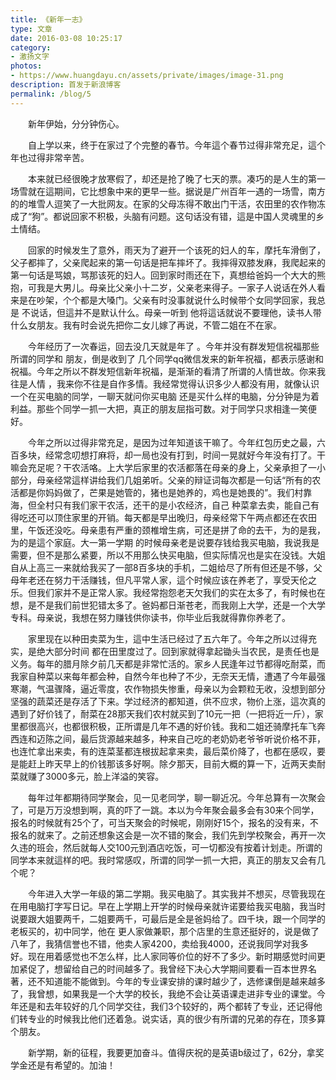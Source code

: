 ```yaml
---
title: 《新年一志》
type: 文章
date: 2016-03-08 10:25:17
category: 
- 激扬文字
photos:
- https://www.huangdayu.cn/assets/private/images/image-31.png
description: 首发于新浪博客
permalink: /blog/5
---
```


&emsp;&emsp;新年伊始，分分钟伤心。  

&emsp;&emsp;自上学以来，终于在家过了个完整的春节。今年這个春节过得非常充足，這个年也过得非常辛苦。  

<!-- more -->

&emsp;&emsp;本来就已经很晚才放寒假了，却还是抢了晚了七天的票。凑巧的是人生的第一场雪就在這期间，它比想象中来的更早一些。据说是广州百年一遇的一场雪，南方的的堆雪人逗笑了一大批网友。在家的父母冻得不敢出门干活，农田里的农作物冻成了“狗”。都说回家不积极，头脑有问题。这句话没有错，這是中国人灵魂里的乡土情结。  

&emsp;&emsp;回家的时候发生了意外，雨天为了避开一个该死的妇人的车，摩托车滑倒了，父子都摔了，父亲爬起来的第一句话是把车摔坏了。我摔得双膝发麻，我爬起来的第一句话是骂娘，骂那该死的妇人。回到家时雨还在下，真想给爸妈一个大大的熊抱，可我是大男儿。母亲比父亲小十二岁，父亲老来得子。一家子人说话在外人看来是在吵架，个个都是大嗓门。父亲有时没事就说什么时候带个女同学回家，我总是 不说话，但這并不是默认什么。母亲一听到 他将這话就说不要理他，读书人带什么女朋友。我有时会说先把你二女儿嫁了再说，不管二姐在不在家。  

&emsp;&emsp;今年经历了一次春运，回去没几天就是年了 。今年并没有群发短信祝福那些所谓的同学和 朋友，倒是收到了 几个同学qq微信发来的新年祝福，都表示感谢和祝福。今年之所以不群发短信新年祝福，是渐渐的看清了所谓的人情世故。你来我往是人情 ，我来你不往是自作多情。我经常觉得认识多少人都没有用，就像认识一个在买电脑的同学，一聊天就问你买电脑 还是买什么样的电脑，分分钟是为着利益。那些个同学一抓一大把，真正的朋友屈指可数。对于同学只求相逢一笑便好。  

&emsp;&emsp;今年之所以过得非常充足，是因为过年知道该干嘛了。今年红包历史之最，六百多块，经常念叨想打麻将，却一局也没有打到，时间一晃就好今年没有打了。干嘛会充足呢？干农活咯。上大学后家里的农活都落在母亲的身上，父亲承担了一小部分，母亲经常這样讲给我们几姐弟听。父亲的辩证词每次都是一句话“所有的农活都是你妈妈做了，芒果是她管的，猪也是她养的，鸡也是她畏的”。我们村靠海，但全村只有我们家干农活，还干的是小农经济，自己 种菜拿去卖，能自己有得吃还可以顶住家里的开销。每天都是早出晚归，母亲经常下午两点都还在农田里，午饭还没吃。母亲患有严重的颈椎增生病，可还是拼了命的去干，为的是我，为的是這个家庭。大一第一学期 的时候母亲老是说要存钱给我买电脑，我说我是需要，但不是那么紧要，所以不用那么快买电脑，但实际情况也是实在没钱。大姐自从上高三一来就给我买了一部8百多块的手机，二姐给尽了所有但还是不够，父母年老还在努力干活赚钱，但凡平常人家，這个时候应该在养老了，享受天伦之乐。但我们家并不是正常人家。我经常抱怨老天欠我们的实在太多了，有时候也在想，是不是我们前世犯错太多了。爸妈都日渐苍老，而我刚上大学，还是一个大学专科。母亲说，我想在努力赚钱供你读书，你毕业后我就得靠你养老了。  

&emsp;&emsp;家里现在以种田卖菜为生，這中生活已经过了五六年了。今年之所以过得充实，是绝大部分时间 都在田里度过了。回到家就得拿起锄头当农民，是责任也是义务。每年的腊月除夕前几天都是非常忙活的。家乡人民逢年过节都得吃耐菜，而我家自种菜以来每年都会种，自然今年也种了不少，无奈天无情，遭遇了今年最强寒潮，气温骤降，逼近零度，农作物损失惨重，母亲以为会颗粒无收，没想到部分坚强的蔬菜还是存活了下来。学过经济的都知道，供不应求，物价上涨，這次真的遇到了好价钱了，耐菜在28那天我们农村就买到了10元一把（一把将近一斤），家里都很高兴，也都很积极，正所谓是几年不遇的好价钱。我和二姐还骑摩托车飞奔西连和迈陈之间，最后货源越来越多，种来自己吃的老奶奶老爷爷听说价格不菲，也连忙拿出来卖，有的连菜茎都连根拔起拿来卖，最后菜价降了，也都在感叹，要是能赶上昨天早上的价钱那该多好啊。除夕那天，目前大概的算一下，近两天卖耐菜就赚了3000多元，脸上洋溢的笑容。  

&emsp;&emsp;每年过年都期待同学聚会，见一见老同学，聊一聊近况。今年总算有一次聚会了，可是万万没想到啊，真的吓了一跳。本以为今年聚会最多会有30来个同学，报名的时候就有25个了，可当天聚会的时候呢，刚刚好15个，报名的没有来，不报名的就来了。之前还想象这会是一次不错的聚会，我们先到学校聚会，再开一次久违的班会，然后就每人交100元到酒店吃饭，可一切都没有按着计划走。所谓的同学本来就這样的吧。我时常感叹，所谓的同学一抓一大把，真正的朋友又会有几个呢？  

&emsp;&emsp;今年进入大学一年级的第二学期。我买电脑了。其实我并不想买，尽管我现在在用电脑打字写日记。早在上学期上开学的时候母亲就许诺要给我买电脑，我当时说要跟大姐要两千，二姐要两千，可最后是全是爸妈给了。四千块，跟一个同学的老板买的，初中同学，他在 更人家做兼职，那个店里的生意还挺好的，说是做了八年了，我猜信誉也不错，他卖人家4200，卖给我4000，还说我同学对我多好。现在用着感觉也不怎么样，比人家同等价位的好不了多少。新时期感觉时间更加紧促了，想留给自己的时间越多了。我曾经下决心大学期间要看一百本世界名著，还不知道能不能做到。今年的专业课安排的课时越少了，选修课倒是越来越多了，我曾想，如果我是一个大学的校长，我绝不会让英语课走进非专业的课堂。今年还是和去年较好的几个同学交往，我们3个较好的，两个都转了专业，还记得他们转专业的时候我比他们还着急。说实话，真的很少有所谓的兄弟的存在，顶多算个朋友。  

&emsp;&emsp;新学期，新的征程，我要更加奋斗。值得庆祝的是英语b级过了，62分，拿奖学金还是有希望的。加油！  